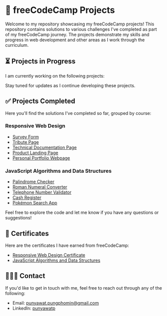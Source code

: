 # 🚀 freeCodeCamp Projects

Welcome to my repository showcasing my freeCodeCamp projects! This repository contains solutions to various challenges I've completed as part of my freeCodeCamp journey. The projects demonstrate my skills and progress in web development and other areas as I work through the curriculum.

## ⏳ Projects in Progress
I am currently working on the following projects:

Stay tuned for updates as I continue developing these projects.

## ✅ Projects Completed
Here you'll find the solutions I've completed so far, grouped by course:

### Responsive Web Design
- [Survey Form](./Responsive%20Web%20Design/Survey%20Form/preview.png)
- [Tribute Page](./Responsive%20Web%20Design/Tribute%20Page/preview.png)
- [Technical Documentation Page](./Responsive%20Web%20Design/Technical%20Documentation%20Page/preview.png)
- [Product Landing Page](./Responsive%20Web%20Design/Product%20Landing%20Page/preview.png)
- [Personal Portfolio Webpage](./Responsive%20Web%20Design/Personal%20Portfolio%20Webpage/preview.png)

### JavaScript Algorithms and Data Structures
- [Palindrome Checker](./JavaScript%20Algorithms%20and%20Data%20Structures/Palindrome%20Checker/preview.png)
- [Roman Numeral Converter](./JavaScript%20Algorithms%20and%20Data%20Structures/Roman%20Numeral%20Converter/preview.png)
- [Telephone Number Validator](./JavaScript%20Algorithms%20and%20Data%20Structures/Telephone%20Number%20Validator/preview.png)
- [Cash Register](./JavaScript%20Algorithms%20and%20Data%20Structures/Cash%20Register/preview.png)
- [Pokémon Search App](./JavaScript%20Algorithms%20and%20Data%20Structures/Pokémon%20Search%20App/preview.png)

Feel free to explore the code and let me know if you have any questions or suggestions!

## 🏅 Certificates

Here are the certificates I have earned from freeCodeCamp:

- [Responsive Web Design Certificate](https://www.freecodecamp.org/certification/Punyawat/responsive-web-design)
- [JavaScript Algorithms and Data Structures](https://www.freecodecamp.org/certification/Punyawat/javascript-algorithms-and-data-structures-v8)

## 🙋🏻‍♂️ Contact

If you'd like to get in touch with me, feel free to reach out through any of the following:

- Email: punyawat.pungphomin@gmail.com
- LinkedIn: [punyawatp](https://www.linkedin.com/in/punyawatp/)
